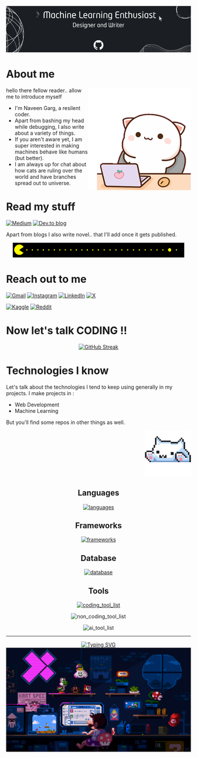 <img src="./assets/profile_banner.png" />

# About me
<div>

<img align="right" width="280" src="./assets/cat_coding.gif">

</div>

<div>

hello there fellow reader.. allow me to introduce myself
- I'm Naveen Garg, a resilent coder.
- Apart from bashing my head while debugging, I also write about a variety of things.
- If you aren't aware yet, I am super interested in making machines behave like humans (but better).
- I am always up for chat about how cats are ruling over the world and have branches spread out to universe.

</div>

# Read my stuff
[![Medium](https://img.shields.io/badge/Medium-12100E?style=for-the-badge&logo=medium&logoColor=white)]()
[![Dev.to blog](https://img.shields.io/badge/dev.to-0A0A0A?style=for-the-badge&logo=dev.to&logoColor=white)]()

Apart from blogs I also write novel.. that I'll add once it gets published. 

<div align="center">
<img src="./assets/pacman.gif"/>
</div>

# Reach out to me
[![Gmail](https://img.shields.io/badge/Gmail-D14836?style=for-the-badge&logo=gmail&logoColor=white)](mailto:wrknvngrg@gmail.com)
[![Instagram](https://img.shields.io/badge/Instagram-%23E4405F.svg?style=for-the-badge&logo=Instagram&logoColor=white)]()
[![LinkedIn](https://img.shields.io/badge/linkedin-%230077B5.svg?style=for-the-badge&logo=linkedin&logoColor=white)]()
[![X](https://img.shields.io/badge/X-%23000000.svg?style=for-the-badge&logo=X&logoColor=white)]()

[![Kaggle](https://img.shields.io/badge/Kaggle-035a7d?style=for-the-badge&logo=kaggle&logoColor=white)]()
[![Reddit](https://img.shields.io/badge/Reddit-FF4500?style=for-the-badge&logo=reddit&logoColor=white)]()
</div>

# Now let's talk CODING !!

<div align="center">
<a href="https://git.io/streak-stats">
<img src="https://streak-stats.demolab.com?user=CodeNaveen-in&theme=highcontrast&hide_border=true" alt="GitHub Streak" />
</a>
</div>

# Technologies I know
Let's talk about the technologies I tend to keep using generally in my projects. I make projects in : 
- Web Development
- Machine Learning

But you'll find some repos in other things as well.

<div align="right">
<img src="./assets/neko_white.gif" height="125px"/>
</div>

<div align="center">

<h2> Languages </h2>
<p>
  <a href="https://go-skill-icons.vercel.app/">
    <img
      src="https://go-skill-icons.vercel.app/api/icons?i=html,css,javascript,python,bash" alt="languages"
    />
  </a>
</p>

<h2> Frameworks</h2>
<p>
  <a href="https://go-skill-icons.vercel.app/">
    <img
      src="https://go-skill-icons.vercel.app/api/icons?i=bootstrap,tailwind,flask,react,next" alt="frameworks"
    />
  </a>
</p>

<h2> Database</h2>
<p>
  <a href="https://go-skill-icons.vercel.app/">
    <img
      src="https://go-skill-icons.vercel.app/api/icons?i=postgresql,sqlite,supabase" alt="database"
    />
  </a>
</p>

<h2> Tools </h2>
<p>
  <a href="https://go-skill-icons.vercel.app/">
    <img
      src="https://go-skill-icons.vercel.app/api/icons?i=git,github,vite,npm,supabase,api,huggingface" alt="coding_tool_list"
    />
  </a>
</p>
<p>
  <a> 
    <img
      src="https://go-skill-icons.vercel.app/api/icons?i=vscode,postman,figma,linux,canva" alt="non_coding_tool_list"
    />
    </a>

</p>

<p>
      <a> 
    <img
      src="https://go-skill-icons.vercel.app/api/icons?i=gemini,chatgpt" alt="ai_tool_list"
    />
    </a>
</p>

</div>

---


<div align="center">

<a href="https://git.io/typing-svg">
<img src="https://readme-typing-svg.demolab.com?font=Zen+Dots&pause=1000&color=49F707&width=435&lines=Made+with+love+by+Naveen+Garg" alt="Typing SVG" />
</a>

<img src="./assets/mario_coding.gif"/>
</div>
